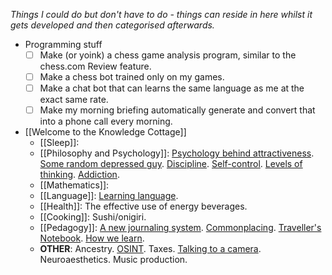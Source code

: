 *Things I could do but don't have to do - things can reside in here whilst it gets developed and then categorised afterwards.*

- Programming stuff
	- [ ] Make (or yoink) a chess game analysis program, similar to the chess.com Review feature.
	- [ ] Make a chess bot trained only on my games.
	- [ ] Make a chat bot that can learns the same language as me at the exact same rate.
	- [ ] Make my morning briefing automatically generate and convert that into a phone call every morning.
 - [[Welcome to the Knowledge Cottage]]
	 - [[Sleep]]: 
	 - [[Philosophy and Psychology]]: [Psychology behind attractiveness](https://www.youtube.com/watch?v=Vh0hj9ZD9FY). [Some random depressed guy](https://www.youtube.com/@LukeWeast/videos). [Discipline](https://www.youtube.com/watch?v=SUWku43ITRY). [Self-control](https://www.youtube.com/watch?v=dgRSfhoHE4g). [Levels of thinking](https://www.youtube.com/watch?v=kse87ocS0Uo). [Addiction](https://www.youtube.com/watch?v=R4NkxrHzzyo).
	 - [[Mathematics]]: 
	 - [[Language]]: [Learning language](https://www.youtube.com/watch?v=MqR3K1alUio).
	 - [[Health]]: The effective use of energy beverages.
	 - [[Cooking]]: Sushi/onigiri.
	 - [[Pedagogy]]: [A new journaling system](https://www.youtube.com/watch?v=3B9Ojm_rhOk). [Commonplacing](https://www.youtube.com/watch?v=IuaI_XOIgzE). [Traveller's Notebook](https://www.youtube.com/watch?v=6DRFndboJL8). [How we learn](https://www.youtube.com/watch?v=4xjrCn4jdPo).
	 - **OTHER**: Ancestry. [OSINT](https://www.youtube.com/watch?v=7PAk1wsy3VI). Taxes. [Talking to a camera](https://www.youtube.com/watch?v=-asNGo75Wv8). Neuroaesthetics. Music production.